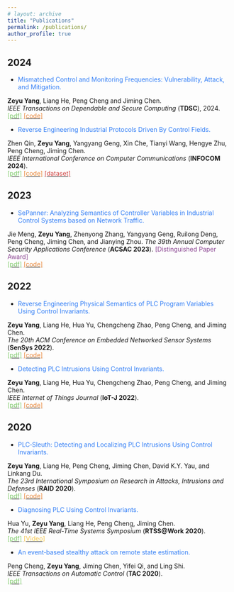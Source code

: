 ```yaml
---
# layout: archive
title: "Publications"
permalink: /publications/
author_profile: true
---
```


## 2024


* <font color="#327ef6">Mismatched Control and Monitoring Frequencies: Vulnerability, Attack, and Mitigation.</font>
<!-- <br> -->
**Zeyu Yang**, Liang He, Peng Cheng and Jiming Chen. 
<br>
<i>IEEE Transactions on Dependable and Secure Computing</i> (**TDSC**), 2024. 
<br>
[<font color="#7cc868">[pdf]</font>](https://ieeexplore.ieee.org/document/10495752)
[<font color="#e8873a">[code]</font>](https://github.com/zeyuid/PLCSage)

* <font color="#327ef6">Reverse Engineering Industrial Protocols Driven By Control Fields.</font> 
<!-- <br> -->
Zhen Qin, **Zeyu Yang**, Yangyang Geng, Xin Che, Tianyi Wang, Hengye Zhu, Peng Cheng, Jiming Chen.
<br>
<i>IEEE International Conference on Computer Communications</i> (**INFOCOM 2024**). 
<br>
[<font color="#7cc868">[pdf]</font>]()
[<font color="#e8873a">[code]</font>]()
[<font color="#cf4745">[dataset]</font>](https://github.com/hi-zer/Industrial-protocols-dataset)
<!-- dbc6de -->


## 2023

* <font color="#327ef6">SePanner: Analyzing Semantics of Controller Variables in Industrial Control Systems based on Network Traffic.</font> 
<!-- <br> -->
Jie Meng, **Zeyu Yang**, Zhenyong Zhang, Yangyang Geng, Ruilong Deng, Peng Cheng, Jiming Chen, and Jianying Zhou. 
<i>The 39th Annual Computer Security Applications Conference</i> (**ACSAC 2023**). <font color="#8b4692">[Distinguished Paper Award]</font>
<br>
[<font color="#7cc868">[pdf]</font>](https://dl.acm.org/doi/10.1145/3627106.3627179)
[<font color="#e8873a">[code]</font>]()


## 2022

* <font color="#327ef6">Reverse Engineering Physical Semantics of PLC Program Variables Using Control Invariants.</font> 
<!-- <br> -->
**Zeyu Yang**, Liang He, Hua Yu, Chengcheng Zhao, Peng Cheng, and Jiming Chen. 
<br>
<i>The 20th ACM Conference on Embedded Networked Sensor Systems</i> (**SenSys 2022**). 
<br>
[<font color="#7cc868">[pdf]</font>](https://dl.acm.org/doi/10.1145/3560905.3568521)
[<font color="#e8873a">[code]</font>]()



* <font color="#327ef6">Detecting PLC Intrusions Using Control Invariants.</font> 
<!-- <br> -->
**Zeyu Yang**, Liang He, Hua Yu, Chengcheng Zhao, Peng Cheng, and Jiming Chen. 
<br>
<i>IEEE Internet of Things Journal</i> (**IoT-J 2022**). 
<br>
[<font color="#7cc868">[pdf]</font>](https://ieeexplore.ieee.org/abstract/document/9749129)
[<font color="#e8873a">[code]</font>]()



## 2020

* <font color="#327ef6">PLC‐Sleuth: Detecting and Localizing PLC Intrusions Using Control Invariants.</font> 
<!-- <br> -->
**Zeyu Yang**, Liang He, Peng Cheng, Jiming Chen, David K.Y. Yau, and Linkang Du. 
<br>
<i>The 23rd International Symposium on Research in Attacks, Intrusions and Defenses</i> (**RAID 2020**). 
<br>
[<font color="#7cc868">[pdf]</font>](https://www.usenix.org/system/files/raid20-yang.pdf)
[<font color="#e8873a">[code]</font>]()


* <font color="#327ef6">Diagnosing PLC Using Control Invariants.</font> 
<!-- <br> -->
Hua Yu, **Zeyu Yang**, Liang He, Peng Cheng, Jiming Chen.
<br>
<i>The 41st IEEE Real-Time Systems Symposium</i> (**RTSS@Work 2020**). 
<br>
[<font color="#7cc868">[pdf]</font>](http://zeyuid.github.io/papers/PLCDiagnosing.pdf)
[<font color="#f6c74e">[Video]</font>](https://www.youtube.com/watch?v=2ZVj5IUiN_k)




* <font color="#327ef6">An event‐based stealthy attack on remote state estimation.</font> 
<!-- <br> -->
Peng Cheng, **Zeyu Yang**, Jiming Chen, Yifei Qi, and Ling Shi.
<br>
<i>IEEE Transactions on Automatic Control</i> (**TAC 2020**). 
<br>
[<font color="#7cc868">[pdf]</font>](https://ieeexplore.ieee.org/abstract/document/8913616)

